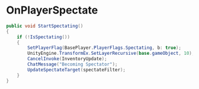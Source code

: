 <Badge type="danger" text="Carbon Compatible"/><Badge type="warning" text="Oxide Compatible"/>
# OnPlayerSpectate
```csharp
public void StartSpectating()
{
	if (!IsSpectating())
	{
		SetPlayerFlag(BasePlayer.PlayerFlags.Spectating, b: true);
		UnityEngine.TransformEx.SetLayerRecursive(base.gameObject, 10);
		CancelInvoke(InventoryUpdate);
		ChatMessage("Becoming Spectator");
		UpdateSpectateTarget(spectateFilter);
	}
}

```
